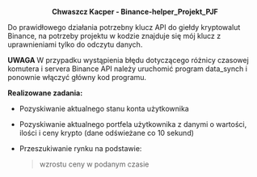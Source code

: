 <b><center>Chwaszcz Kacper - Binance-helper_Projekt_PJF </center></b>

Do prawidłowego działania potrzebny klucz API do giełdy kryptowalut Binance,
na potrzeby projektu w kodzie znajduje się mój klucz z uprawnieniami tylko do odczytu danych.


<b> UWAGA </b>
W przypadku wystąpienia błędu dotyczącego różnicy czasowej komutera i servera Binance API należy uruchomić program data_synch
i ponownie włączyć główny kod programu.

<b> Realizowane zadania:</b>
- Pozyskiwanie aktualnego stanu konta użytkownika 

- Pozyskiwanie aktualnego portfela użytkownika z danymi o wartości, ilości i ceny krypto (dane odświeżane co 10 sekund)

- Przeszukiwanie rynku na podstawie:
  > wzrostu ceny w podanym czasie
 

